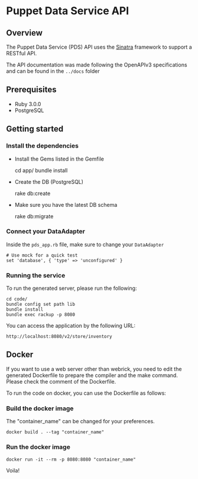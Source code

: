 # Puppet Data Service API

## Overview

The Puppet Data Service (PDS) API uses the [Sinatra](http://www.sinatrarb.com/) framework to support a RESTful API.

The API documentation was made following the OpenAPIv3 specifications and can be found in the `../docs` folder

## Prerequisites

* Ruby 3.0.0
* PostgreSQL

## Getting started

### Install the dependencies

* Install the Gems listed in the Gemfile

    cd app/
    bundle install

* Create the DB (PostgreSQL)

    rake db:create

* Make sure you have the latest DB schema

    rake db:migrate

### Connect your DataAdapter

Inside the `pds_app.rb` file, make sure to change your `DataAdapter`

```
# Use mock for a quick test
set 'database', { 'type' => 'unconfigured' }
```

### Running the service

To run the generated server, please run the following:

```
cd code/
bundle config set path lib
bundle install 
bundle exec rackup -p 8080
```

You can access the application by the following URL:

```
http://localhost:8080/v2/store/inventory
```

## Docker
If you want to use a web server other than webrick, you need to edit the generated Dockerfile to prepare the compiler and the make command. Please check the comment of the Dockerfile.

To run the code on docker, you can use the Dockerfile as follows:

### Build the docker image
The "container_name" can be changed for your preferences.

```
docker build . --tag "container_name"
```

### Run the docker image

```
docker run -it --rm -p 8080:8080 "container_name"
```

Voila!
